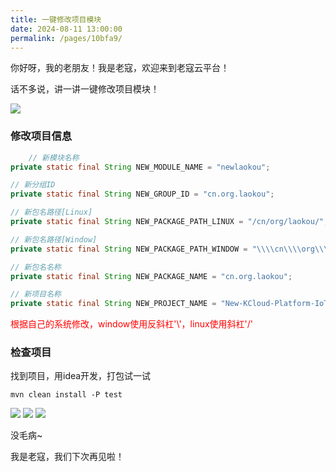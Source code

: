 ```yaml
---
title: 一键修改项目模块
date: 2024-08-11 13:00:00
permalink: /pages/10bfa9/
---
```


你好呀，我的老朋友！我是老寇，欢迎来到老寇云平台！

话不多说，讲一讲一键修改项目模块！

<img src="/img/一键修改项目模块/img.png"/>

### 修改项目信息

```java
    // 新模块名称
private static final String NEW_MODULE_NAME = "newlaokou";

// 新分组ID
private static final String NEW_GROUP_ID = "cn.org.laokou";

// 新包名路径[Linux]
private static final String NEW_PACKAGE_PATH_LINUX = "/cn/org/laokou/";

// 新包名路径[Window]
private static final String NEW_PACKAGE_PATH_WINDOW = "\\\\cn\\\\org\\\\laokou\\\\";

// 新包名名称
private static final String NEW_PACKAGE_NAME = "cn.org.laokou";

// 新项目名称
private static final String NEW_PROJECT_NAME = "New-KCloud-Platform-IoT";
```

<font color="red">根据自己的系统修改，window使用反斜杠'\\'，linux使用斜杠'/'</font>

### 检查项目

找到项目，用idea开发，打包试一试

```shell
mvn clean install -P test
```

<img src="/img/一键修改项目模块/img_1.png"/>
<img src="/img/一键修改项目模块/img_2.png"/>
<img src="/img/一键修改项目模块/img_3.png"/>

没毛病~

我是老寇，我们下次再见啦！
